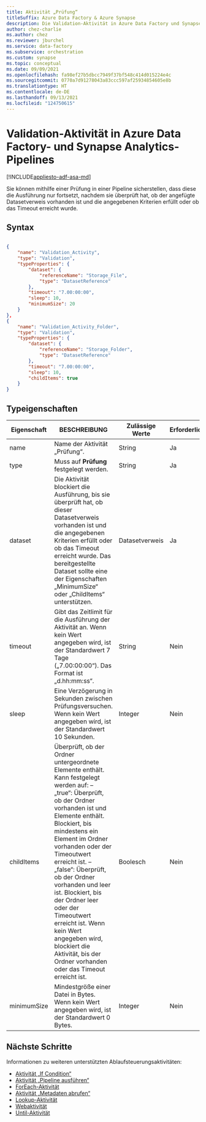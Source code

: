 ```yaml
---
title: Aktivität „Prüfung“
titleSuffix: Azure Data Factory & Azure Synapse
description: Die Validation-Aktivität in Azure Data Factory und Synapse Analytics verzögert die Ausführung der Pipeline, bis ein Dataset anhand benutzerdefinierter Kriterien validiert wird.
author: chez-charlie
ms.author: chez
ms.reviewer: jburchel
ms.service: data-factory
ms.subservice: orchestration
ms.custom: synapse
ms.topic: conceptual
ms.date: 09/09/2021
ms.openlocfilehash: fa98ef27b5dbcc7949f37bf548c414d015224e4c
ms.sourcegitcommit: 0770a7d91278043a83ccc597af25934854605e8b
ms.translationtype: HT
ms.contentlocale: de-DE
ms.lasthandoff: 09/13/2021
ms.locfileid: "124750615"
---
```

# <a name="validation-activity-in-azure-data-factory-and-synapse-analytics-pipelines"></a>Validation-Aktivität in Azure Data Factory- und Synapse Analytics-Pipelines
[!INCLUDE[appliesto-adf-asa-md](includes/appliesto-adf-asa-md.md)]

Sie können mithilfe einer Prüfung in einer Pipeline sicherstellen, dass diese die Ausführung nur fortsetzt, nachdem sie überprüft hat, ob der angefügte Datasetverweis vorhanden ist und die angegebenen Kriterien erfüllt oder ob das Timeout erreicht wurde.


## <a name="syntax"></a>Syntax

```json

{
    "name": "Validation_Activity",
    "type": "Validation",
    "typeProperties": {
        "dataset": {
            "referenceName": "Storage_File",
            "type": "DatasetReference"
        },
        "timeout": "7.00:00:00",
        "sleep": 10,
        "minimumSize": 20
    }
},
{
    "name": "Validation_Activity_Folder",
    "type": "Validation",
    "typeProperties": {
        "dataset": {
            "referenceName": "Storage_Folder",
            "type": "DatasetReference"
        },
        "timeout": "7.00:00:00",
        "sleep": 10,
        "childItems": true
    }
}

```


## <a name="type-properties"></a>Typeigenschaften

Eigenschaft | BESCHREIBUNG | Zulässige Werte | Erforderlich
-------- | ----------- | -------------- | --------
name | Name der Aktivität „Prüfung“. | String | Ja |
type | Muss auf **Prüfung** festgelegt werden. | String | Ja |
dataset | Die Aktivität blockiert die Ausführung, bis sie überprüft hat, ob dieser Datasetverweis vorhanden ist und die angegebenen Kriterien erfüllt oder ob das Timeout erreicht wurde. Das bereitgestellte Dataset sollte eine der Eigenschaften „MinimumSize“ oder „ChildItems“ unterstützen. | Datasetverweis | Ja |
timeout | Gibt das Zeitlimit für die Ausführung der Aktivität an. Wenn kein Wert angegeben wird, ist der Standardwert 7 Tage („7.00:00:00“). Das Format ist „d.hh:mm:ss“. | String | Nein |
sleep | Eine Verzögerung in Sekunden zwischen Prüfungsversuchen. Wenn kein Wert angegeben wird, ist der Standardwert 10 Sekunden. | Integer | Nein |
childItems | Überprüft, ob der Ordner untergeordnete Elemente enthält. Kann festgelegt werden auf: – „true“: Überprüft, ob der Ordner vorhanden ist und Elemente enthält. Blockiert, bis mindestens ein Element im Ordner vorhanden oder der Timeoutwert erreicht ist. – „false“: Überprüft, ob der Ordner vorhanden und leer ist. Blockiert, bis der Ordner leer oder der Timeoutwert erreicht ist. Wenn kein Wert angegeben wird, blockiert die Aktivität, bis der Ordner vorhanden oder das Timeout erreicht ist. | Boolesch | Nein |
minimumSize | Mindestgröße einer Datei in Bytes. Wenn kein Wert angegeben wird, ist der Standardwert 0 Bytes. | Integer | Nein |


## <a name="next-steps"></a>Nächste Schritte
Informationen zu weiteren unterstützten Ablaufsteuerungsaktivitäten:

- [Aktivität „If Condition“](control-flow-if-condition-activity.md)
- [Aktivität „Pipeline ausführen“](control-flow-execute-pipeline-activity.md)
- [ForEach-Aktivität](control-flow-for-each-activity.md)
- [Aktivität „Metadaten abrufen“](control-flow-get-metadata-activity.md)
- [Lookup-Aktivität](control-flow-lookup-activity.md)
- [Webaktivität](control-flow-web-activity.md)
- [Until-Aktivität](control-flow-until-activity.md)
